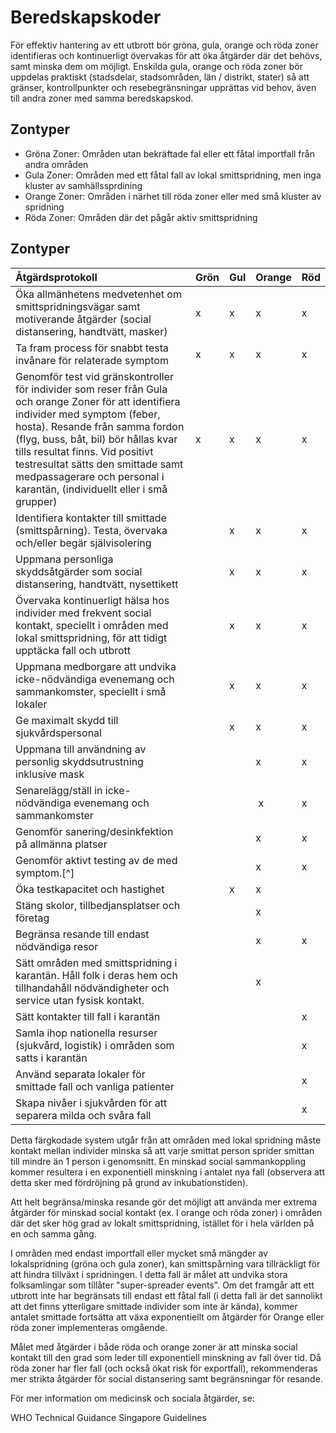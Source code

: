 # Beredskapskoder
För effektiv hantering av ett utbrott bör gröna, gula, orange och röda zoner identifieras och kontinuerligt övervakas för att öka åtgärder där det behövs, samt minska dem om möjligt. Enskilda gula, orange och röda zoner bör uppdelas praktiskt (stadsdelar, stadsområden, län / distrikt, stater) så att gränser, kontrollpunkter och resebegränsningar upprättas vid behov, även till andra zoner med samma beredskapskod.

## Zontyper

- Gröna Zoner: Områden utan bekräftade fal eller ett fåtal importfall från andra områden
- Gula Zoner: Områden med ett fåtal fall av lokal smittspridning, men inga kluster av samhällssprdining
- Orange Zoner: Områden i närhet till röda zoner eller med små kluster av spridning
- Röda Zoner: Områden där det pågår aktiv smittspridning

## Zontyper

| Åtgärdsprotokoll | Grön | Gul | Orange | Röd |
|:--|:--|:--|:--|:--|
| Öka allmänhetens medvetenhet om smittspridningsvägar samt motiverande åtgärder (social distansering, handtvätt, masker) |  x| x | x | x |
| Ta fram process för snabbt testa invånare för relaterade symptom | x | x | x | x |
| Genomför test vid gränskontroller för individer som reser från Gula och orange Zoner för att identifiera individer med symptom (feber, hosta). Resande från samma fordon (flyg, buss, båt, bil)  bör hållas kvar tills resultat finns. Vid positivt testresultat sätts den smittade samt medpassagerare och personal i karantän, (individuellt eller i små grupper) | x | x | x | x |
| Identifiera kontakter till smittade (smittspårning). Testa, övervaka och/eller begär självisolering |  | x | x | x |
| Uppmana personliga skyddsåtgärder som social distansering, handtvätt, nysettikett  |  | x | x | x |
| Övervaka kontinuerligt hälsa hos individer med frekvent social kontakt, speciellt i områden med lokal smittspridning, för att tidigt upptäcka fall och utbrott  |  | x | x | x |
| Uppmana medborgare att undvika icke-nödvändiga evenemang och sammankomster, speciellt i små lokaler |  | x | x | x |
| Ge maximalt skydd till sjukvårdspersonal |  | x | x | x |
| Uppmana till användning av personlig skyddsutrustning inklusive mask |  |  | x | x |
| Senarelägg/ställ in icke-nödvändiga evenemang och sammankomster | |  | x | x |
| Genomför sanering/desinkfektion på allmänna platser | | | x | x |
| Genomför aktivt testing av de med symptom.[^] | | | x | x |
| Öka testkapacitet och hastighet | | x | x |
| Stäng skolor, tillbedjansplatser och företag  | |  | x |
| Begränsa resande till endast nödvändiga resor  | | | x | x |
| Sätt områden med smittspridning i karantän. Håll folk i deras hem och tillhandahåll nödvändigheter och service utan fysisk kontakt. | | | x |
| Sätt kontakter till fall i karantän | | | | x | 
| Samla ihop nationella resurser (sjukvård, logistik) i områden som satts i karantän | | | | x |
| Använd separata lokaler för smittade fall och vanliga patienter  | | | | x | 
| Skapa nivåer i sjukvården för att separera milda och svåra fall  | | | | x | 

Detta färgkodade system utgår från att områden med lokal spridning måste kontakt mellan individer minska så att varje smittat person sprider smittan till mindre än 1 person i genomsnitt. En minskad social sammankoppling kommer resultera i en exponentiell minskning i antalet nya fall (observera att detta sker med fördröjning på grund av inkubationstiden).

Att helt begränsa/minska resande gör det möjligt att använda mer extrema åtgärder för minskad social kontakt (ex. I orange och röda zoner) i områden där det sker hög grad av lokalt smittspridning, istället för i hela världen på en och samma gång.

I områden med endast importfall eller mycket små mängder av lokalspridning (gröna och gula zoner), kan smittspårning vara tillräckligt för att hindra tillväxt i spridningen. I detta fall är målet att undvika stora folksamlingar som tillåter "super-spreader events". Om det framgår att ett utbrott inte har begränsats till endast ett fåtal fall (i detta fall är det sannolikt att det finns ytterligare smittade individer som inte är kända), kommer antalet smittade fortsätta att växa exponentiellt om åtgärder för Orange eller röda zoner implementeras omgående. 

Målet med åtgärder i både röda och orange zoner är att minska social kontakt till den grad som leder till exponentiell minskning av fall över tid. Då röda zoner har fler fall (och också ökat risk för exportfall), rekommenderas mer strikta åtgärder för social distansering samt begränsningar för resande.

För mer information om medicinsk och sociala åtgärder, se:

WHO Technical Guidance
Singapore Guidelines
